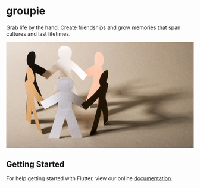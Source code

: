 # groupie

Grab life by the hand. Create friendships and grow memories that span cultures and last lifetimes.

![](images/friendship.png)

## Getting Started

For help getting started with Flutter, view our online
[documentation](https://flutter.io/).
